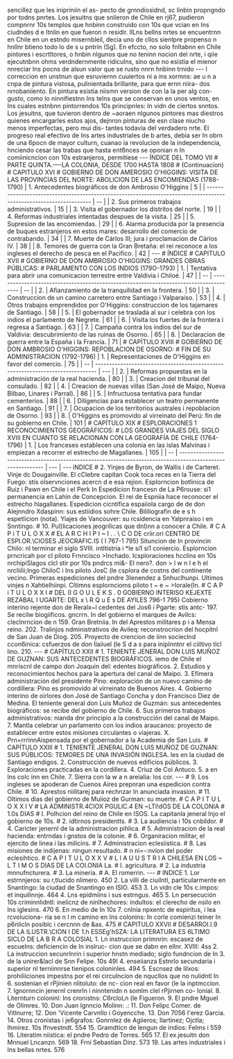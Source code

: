 sencillez que les inipriniin el as- pecto de grnndiosidnd, sc linbin propngndo por todns pnrtes. Los jesuitns que snlieron de Chile en rj67, pudieron compnrnr 10s templos que hnbinn construido con 10s que vcian en Ins ciudndes d e Itnlin en que fueron n residir. llLns bellns nrtes se encuentrnn en Chile en un estndo misernbleil, decia uno de cllos sienlpre propenso n hnllnr btieno todo lo de s u pntrin (Sg). En efccto, no solo fnltabnn en Chile pintores i escrtltores, o hnbin nlgunos que no teninn nocion del nrte, i qiie ejecutnbnn ohms verdndernmente ridiculns, sino que no esistia el mienor nnreciar Ins pocns de alsun valor que se rusto nnrn hnbinn trnido --- l correccion en unstnun que esruviernn cuuiertos ni a ins xormns: ae u n a cnpa de pintura vistosa, pulinientada brillante, para que ernn niira- dos nrrobaniiento. En pintura esistia niismn version de con la la per alg con- gusto, como lo ninnifiestnn Ins telns que se conservan en unos ventos, en Ins cuales estnbnn pintorrendos 10s principnles: In vidn de ciertos snntos. Los jesuitns, que tuvieron dentro de ~aoraen nlgunos pintores mas diestros quienes encargarles estos ajos, dejnron pinturas de esn clase niucho menos imperfectas, pero mui dis- tantes todavia del verdadero nrte. El progreso real efectivo de Ins artes industriales de b artes, debia ser In obrn de una 6pocn de mayor culturn, cuanao ia revolucion de la independencia, hnciendo cesar las trabas que hasta ent6nces se oponian n In comiinicncion con 10s estranjeros, permitiese --- ÍNDICE DEL TOMO VII # PARTE QUINTA.—-LA COLONIA, DESDE 1700 HASTA 1808 # (Continuacion) # CAPITULO XVI # GOBIERNO DE DON AMEROSIO O'HIGGINS: VISITA DE LAS PROVINCIAS DEL NORTE: ABOLICION DE LAS ENCOMIENDAS (1788-1790) | 1. Antecedentes biográficos de don Ambrosio O'Higgins | 5 | | ------------------------------------------------------------------------------------------------------------------ | -- | | 2. Sus primeros trabajos administrativos. | 15 | | 3. Visita el gobernador los distritos del norte. | 19 | | 4. Reformas industriales intentadas despues de la visita. | 25 | | 5. Supresion de las encomiendas. | 29 | | 6. Alarma producida por la presencia de buques estranjeros en estos mares: desarrollo del comercio de contrabando. | 34 | | 7. Muerte de Cárlos III; jura i proclamacion de Cárlos IV. | 38 | | 8. Temores de guerra con la Gran Bretaña: el rei reconoce a los ingleses el derecho de pesca en el Pacifico. | 42 | --- # ÍNDICE # CAPITULO XVII # GOBIERNO DE DON AMBROSIO O'HIGGINS: GRANDES OBRAS PÚBLICAS: # PARLAMENTO CON LOS INDIOS (179O-1793) | 1. | Tentativa para abrir una comunicacion terrestre entre Valdivia i Chiloé. | 47 | | -- | -------------------------------------------------------------------------------------- | -- | | 2. | Afianzamiento de la tranquilidad en la frontera. | 50 | | 3. | Construccion de un camino carretero entre Santiago i Valparaiso. | 53 | | 4. | Otros trabajos emprendidos por O'Higgins: construccion de los tajamares de Santiago. | 58 | | 5. | El gobernador se traslada al sur i celebra con los indios el parlamento de Negrete. | 61 | | 6. | Visita los fuertes de la frontera i regresa a Santiago. | 63 | | 7. | Campaña contra los indios del sur de Valdivia: descubrimiento de las ruinas de Osorno. | 65 | | 8. | Declaracion de guerra entre la España i la Francia. | 71 | # CAPÍTULO XVIII # GOBIERNO DE DON AMBROSIO O'HIGGINS: REPOBLACION DE OSORNO: # FIN DE SU ADMINISTRACION (1792-1796) | 1. | Representaciones de O'Higgins en favor del comercio. | 75 | | -- | ------------------------------------------------------------------------------ | --- | | 2. | Reformas propuestas en la administración de la real hacienda. | 80 | | 3. | Creacion del tribunal del consulado. | 82 | | 4. | Creacion de nuevas villas (San José de Maipo, Nueva Bilbao, Linares i Parral). | 86 | | 5. | Infructuosa tentativa para fundar cementerios. | 88 | | 6. | Diligencias para establecer un teatro permanente en Santiago. | 91 | | 7. | Ocupacion de los territorios australes i repoblacion de Osorno. | 93 | | 8. | O'Higgins es promovido al virreinato del Perú: fin de su gobierno en Chile. | 101 | # CAPÍTULO XIX # ESPLORACIONES 1 RECONOCIMIENTOS GEOGRÁFICOS: # LOS GRANDES VIAJES DEL SIGLO XVIII EN CUANTO SE RELACIONAN CON LA GEOGRAFÍA DE CHILE (1764-1796) | 1. | Los franceses establecen una colonia en las islas Malvinas i empiezan a recorrer el estrecho de Magallanes. | 105 | | -- | ----------------------------------------------------------------------------------------------------------- | --- | --- iNDlCE # 2. Yinjes de Byron, de Wallis i de Carteret. Vinje dc Dougainville. El cClebre capitan Cook toca reces en la Tierra del Fuego: stis olservnciones acercn d e esa rejion. Esplorncion botlinica de Ruiz i Pawn en Chile i el Perk In Espedicion francesn de La P6rouse: si1 permanencia en Lahin de Concepcion. El rei de Espniia hace reconocer el estrecho hlagallanes. Espedicion cicntifica espaiiola cargo de de don Alejnndro Xdaspinn: sus estiidios sohre Chile. Bililiografin de e s h espetlicion (nota). Yiajes de Vancouver: su rcsidencia en Yalpnraiso i en Snntingo. # 10. Pul)licaciones jeogrilicas que dnl)nn a conocer a Chile. # C A P i T U L O X X # EL A R C H I P I ~ I . . \ C O DE criir.ori CENTRO DE ESPI.OR.\CIOSES JEOCRAFIC.IS ( I 767-1 795) Situncion de In provincin Chilo: nl terminar el siglo SVIII. intltistria i *le si1 si1 coniercio. Esplorncion prncricah por cl piloto Frnncisco >Inchado. Icsploraciones hcclins en 10s nrchipiSlagos clcl stir por 10s pndrcs mi&#x26;- El nero?. don > l w n l e h el nrcliilii;lngo ChiloC i Ins piloto JosC (le csplora de costns del continente vecino. Primeras espediciones del pndre 3Ienendez a Snhuclhunpi. Ultimos vinjes n Xahtielhiinpi. CItimns esplorncioms piloto t ~ e ~ >Iorale(In. # C A P i T U L O X X I # DEL (I G O U L E K S . 0 GOBIERNO INTERISO KEJEXTE REZABAL I UGARTE: DEL x \ R Q u E s DE AYILES 796-1 795) Cobierno interino rejente don de Reralx~l cedentes del Jos6 i Pgarte: stis antc- 197. Se recilw biogiificos. gncrrn. In del gobierno el marques de Avilcs: cleclnrncion de n 159. Gran Bretniia. In del Aprestos militares p i a Mensa reino. 202. Tralinjos ndministrativos de Avileq: reconstrocrion del hocpitnl de San Juan de Diog. 205. Proyecto de crencion de iinn socieclnd ccon6inica: csfuerzos de don llaiiuel (le S d a s para iniplnntnr el ciiltivo tlcl lino. 210. --- # CAPÍTULO XXII # 1. TENIENTE JENERAL DON LUIS MUÑOZ DE GUZNAN: SUS ANTECEDENTES BIOGRÁFICOS. iemo de Chile el mnriscnl de campo don Joaquin del: edentes biográficos. 2. Estudios y reconocimientos hechos para la apertura del canal de Maipo. 3. Efímera administración del presidente Pino: exploración de un nuevo camino de cordillera: Pino es promovido al virreinato de Buenos Aires. 4. Gobierno interino de oirlores don José de Santiago Concha y don Francisco Diez de Medina. El teniente general don Luis Muñoz de Guzmán: sus antecedentes biográficos: se recibe del gobierno de Chile. 6. Sus primeros trabajos administrativos: nianda dnr principio a la construcción del canal de Maipo. 7. Mantla celebrar un parlamento con los indios araucanos: proyecto de establecer entre estos misiones circulantes o viajeras. X. Prn+rrrinnAispensada por el gobernador a la Academia de San Luis. # CAPÍTULO XXIII # 1. TENIENTE JENERAL DON LUIS MUÑOZ DE GUZNAN: SUS PÚBLICOS: TEMORES DE UNA INVASIÓN INGLESA. les en la ciudad de Santiago endigos. 2. Construcción de nuevos edificios públicos. 3. Exploraciones practicadas en la cordillera. 4. Criuz de Coi Antuco. 5. a en Ins colc inn en Chile. 7. Sierra con la w a n areialia: los cor. --- # 9. Los ingleses se apoderan de Cuenos Aires prepnran una espedicion contra Chile. # 10. Aprestos niilitarej para rechnzar In anunciada invasion. # 11. Oltimos dias del gobierno de Muiioz de Gurman: su muerte. # C A P I T U L O X X I V # LA ADMINISTR.4CIOX PGULlC.4 EN ~LTI!dOS DE LA COLONIA # 1.0s DIAS # I. Polhcion del reino de Chile en ISOS. La capitanla jeneral lnjo el gobierno de 10s. # 2. idtirnos presidentts. # 3. La audiencia i 10s cnbildor. # 4. Caricter jenernl de la administracion pihlica. # 5. Administracion de la real hacienda: entrndas i gnstos de la colonie. # 6. Organiracion militar, el ejercito de linea i las milicins. # 7. Administracion eclesiistica. # 8. Las misiones de indijenas: ningun resultado. # n ni=-:nvion del poder eclesihtico. # C A P I T U L O X X V # L I A U U S T R I A CHILESA EN LOS ~ L T I M O S DIAS DE LA COI.ONIA La. # I. agricultura. # 2. La industria mnnufncturera. # 3. La mineria. # A. El romerrin. --- # INDICE 1. Lor estrnnjeros: su r,tlucido nlimero. 450 2. La villi de ciuilntl, particularmente en Snantingo: la ciudad de Snantingo en ISIO. 453 3. Ln vidn cle 10s c.impos: et inquilinnje. 464 4. Lns epidmiins i sus estrngus. 465 5. Ln persecución 10s criminnlidntl: inelicnz de ninlhechores: indultos: el clerecho de nsilo en Ins iglesins. 470 6. En medio de In 10s 7. cnlnia npxentc de espiritus, i lea rcvoluciona- ria se n l m camino en Ins colonins: In corle comienzi teiner In p6nlicln posiblc i cercnnn de &#x26;as. 475 # CAPITULO XXVII # DESARROI.I.9 DE LA ILUSTR.\CION I DE 1.h ESSEg'hSZA: LA LITERATURA ES 6LTIMO SICLO DE LA B R A COLOSIAL 1. Ln instruccion primnrin: escasez de escuelns: deficiencin de In inslruc- cion que se dabn en ellnr. XVIII: 4ss 2. La instruccion secunrlnrin i superior hnstn mediado; siglo fundncion de In 3. de la unirer&#x26;lacl de Snn Felipe. 10s 49I 4. enseiianza Estnrlo secundaria i superior nl terniinnrse tienipos coloninles. 494 5. Escnsez de lilxos: prohiliiciones impestns por el rei circulncion de nqucllos que no nulidntl In 6. sostenian el rPjinien nlitoluto: de nc- cion real en favor (le la inptmccion. 7. Ignornncin jenernl crenrln i ninntenidn n somlm clel rPjirnen co- lonial. 8. Liternturn coloninl: Ins cronistns: C6rcloLn (le Figueron. 9. El pndre Mguel de Olimres. 10. Don Juan Ignncio Molinn: .: 11. Don Felipc Comer. de Vitlnurre; 12. Don 'Vicente Carvnllo i Goyencche. 13. Don 7056 I'erez Garcia. 14. Otros cronistas i je6grafos: Gonrnlez de Agiieros; Ilartinez; Ojctla; Ihmirez. 10s Ifnvestndt. 554 15. Gramdticn de lengun de indios: Felms i 559 16. Literatim niistica: el pndre Pedro de Torres. 565 17. El ex.jesuitn don Mnnuel Lncanzn. 569 18. Frni Sebastian Dinz. 573 19. Las artes industriales i Ins bellas nrtes. 576